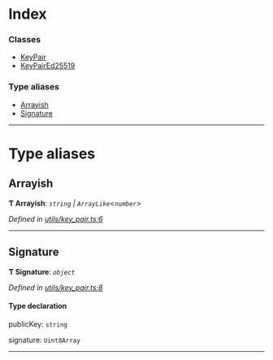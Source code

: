 

# Index

### Classes

* [KeyPair](../classes/_utils_key_pair_.keypair.md)
* [KeyPairEd25519](../classes/_utils_key_pair_.keypaired25519.md)

### Type aliases

* [Arrayish](_utils_key_pair_.md#arrayish)
* [Signature](_utils_key_pair_.md#signature)

---

# Type aliases

<a id="arrayish"></a>

##  Arrayish

**Ƭ Arrayish**: *`string` \| `ArrayLike`<`number`>*

*Defined in [utils/key_pair.ts:6](https://github.com/nearprotocol/nearlib/blob/206b17f/src.ts/utils/key_pair.ts#L6)*

___
<a id="signature"></a>

##  Signature

**Ƭ Signature**: *`object`*

*Defined in [utils/key_pair.ts:8](https://github.com/nearprotocol/nearlib/blob/206b17f/src.ts/utils/key_pair.ts#L8)*

#### Type declaration

 publicKey: `string`

 signature: `Uint8Array`

___


